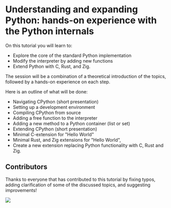 # Understanding and expanding Python: hands-on experience with the Python internals

On this tutorial you will learn to:

* Explore the core of the standard Python implementation
* Modify the interpreter by adding new functions
* Extend Python with C, Rust, and Zig.

The session will be a combination of a theoretical introduction of the topics,
followed by a hands-on experience on each step.

Here is an outline of what will be done:

* Navigating CPython (short presentation)
* Setting up a development environment
* Compiling CPython from source
* Adding a free function to the interpreter
* Adding a new method to a Python container (list or set)
* Extending CPython (short presentation)
* Minimal C-extension for "Hello World"
* Minimal Rust, and Zig extensions for "Hello World",
* Create a new extension replacing Python functionality with C, Rust and Zig.

## Contributors

Thanks to everyone that has contributed to this tutorial by fixing typos,
adding clarification of some of the discussed topics, and suggesting
improvements!

<a href="https://github.com/cmaureir/cpython_tutorial/graphs/contributors">
  <img src="https://contrib.rocks/image?repo=cmaureir/cpython_tutorial" />
</a>
